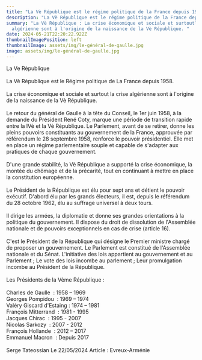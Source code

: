 ```yaml
---
title: "La Vè République est le régime politique de la France depuis 1958. "
description: "La Vè République est le régime politique de la France depuis 1958. "
summary: "La Vè République : La crise économique et sociale et surtoutla crise
  algérienne sont à l'origine de la naissance de la Vè République. "
date: 2024-05-21T22:20:22.922Z
thumbnailImagePosition: left
thumbnailImage: assets/img/le-général-de-gaulle.jpg
image: assets/img/le-général-de-gaulle.jpg
---
```

La Ve République\
\
La Vè République est le Régime politique de La France depuis 1958.\
\
La crise économique et sociale et surtout la crise algérienne sont à l'origine de la naissance de la Vè République.\
\
Le retour du général de Gaulle à la tête du Conseil, le 1er juin 1958, à la demande du Président René Coty, marque une période de transition rapide entre la IVè et la Vè République. Le Parlement, avant de se retirer, donne les pleins pouvoirs constituants au gouvernement de la France, approuvée par référendum le 28 septembre 1958, renforce le pouvoir présidentiel. Elle met en place un régime parlementaire souple et capable de s'adapter aux pratiques de chaque gouvernement.\
\
D'une grande stabilité, la Vè République a supporté la crise économique, la montée du chômage et de la précarité, tout en continuant à mettre en place la constitution européenne.\
\
Le Président de la République est élu pour sept ans et détient le pouvoir exécutif. D'abord élu par les grands électeurs, il est, depuis le référendum du 28 octobre 1962, élu au suffrage universel à deux tours.\
\
Il dirige les armées, la diplomatie et donne ses grandes orientations à la politique du gouvernement. Il dispose du droit de dissolution de l'Assemblée nationale et de pouvoirs exceptionnels en cas de crise (article 16).\
\
C'est le Président de la République qui désigne le Premier ministre chargé de proposer un gouvernement. Le Parlement est constitué de l'Assemblée nationale et du Sénat. L'initiative des lois appartient au gouvernement et au Parlement ; Le vote des lois incombe au parlement ; Leur promulgation incombe au Président de la République.\
\
Les Présidents de la Vème République :\
\
Charles de Gaulle  : 1958 – 1969\
Georges Pompidou  : 1969 – 1974\
Valéry Giscard d'Estaing : 1974 – 1981\
François Mitterrand  : 1981 - 1995\
Jacques Chirac  : 1995 - 2007\
Nicolas Sarkozy  : 2007 - 2012\
François Hollande  : 2012 – 2017\
Emmanuel Macron  : Depuis 2017\
\
Serge Tateossian Le 22/05/2024 Article : Evreux-Arménie